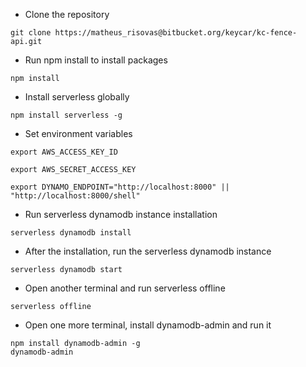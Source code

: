 - Clone the repository
```
git clone https://matheus_risovas@bitbucket.org/keycar/kc-fence-api.git
```
- Run npm install to install packages
```
npm install
```
- Install serverless globally
``` 
npm install serverless -g 
```
- Set environment variables
``` 
export AWS_ACCESS_KEY_ID

export AWS_SECRET_ACCESS_KEY

export DYNAMO_ENDPOINT="http://localhost:8000" || "http://localhost:8000/shell" 
``` 
- Run serverless dynamodb instance installation
```
serverless dynamodb install
```
- After the installation, run the serverless dynamodb instance
```
serverless dynamodb start
```
- Open another terminal and run serverless offline
```
serverless offline
```
- Open one more terminal, install dynamodb-admin and run it
```
npm install dynamodb-admin -g
dynamodb-admin
```